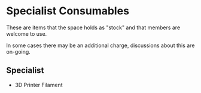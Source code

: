 # Specialist Consumables

These are items that the space holds as "stock" and that members are welcome to use.

In some cases there may be an additional charge, discussions about this are on-going.

## Specialist

   * 3D Printer Filament

